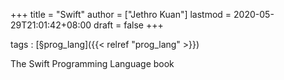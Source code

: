 +++
title = "Swift"
author = ["Jethro Kuan"]
lastmod = 2020-05-29T21:01:42+08:00
draft = false
+++

tags
: [§prog\_lang]({{< relref "prog_lang" >}})

The Swift Programming Language book
